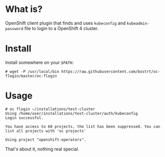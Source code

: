 # What is?

OpenShift client plugin that finds and uses `kubeconfig` and `kubeadmin-password` file to login to a OpenShift 4 cluster.

# Install

Install somewhere on your `$PATH`:

```
# wget -P /usr/local/bin https://raw.githubusercontent.com/bostrt/oc-flogin/master/oc-flogin
```


# Usage

```
# oc flogin ~/installations/test-cluster
Using /home/user/installations/test-cluster/auth/kubeconfig
Login successful.

You have access to 60 projects, the list has been suppressed. You can list all projects with 'oc projects'

Using project "openshift-operators".

```

That's about it, nothing real special. 
